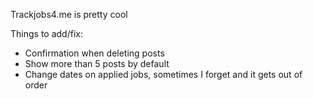 Trackjobs4.me is pretty cool

Things to add/fix:
- Confirmation when deleting posts
- Show more than 5 posts by default
- Change dates on applied jobs, sometimes I forget and it gets out of order
